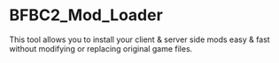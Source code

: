 # BFBC2_Mod_Loader
This tool allows you to install your client &amp; server side mods easy &amp; fast without modifying or replacing original game files.
